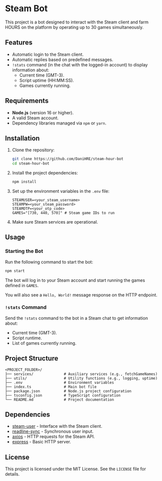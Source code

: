 # Steam Bot

This project is a bot designed to interact with the Steam client and farm HOURS on the platform by operating up to 30 games simultaneously.

## Features

- Automatic login to the Steam client.
- Automatic replies based on predefined messages.
- `!stats` command (in the chat with the logged-in account) to display information about:
  - Current time (GMT-3).
  - Script uptime (HH:MM:SS).
  - Games currently running.

## Requirements

- **Node.js** (version 16 or higher).
- A valid Steam account.
- Dependency libraries managed via `npm` or `yarn`.

## Installation

1. Clone the repository:

   ```bash
   git clone https://github.com/DaniHRE/steam-hour-bot
   cd steam-hour-bot
   ```

2. Install the project dependencies:

   ```bash
   npm install
   ```

3. Set up the environment variables in the `.env` file:

   ```env
   STEAMUSER=<your_steam_username>
   STEAMPW=<your_steam_password>
   STEAMOTP=<your_otp_code>
   GAMES="[730, 440, 570]" # Steam game IDs to run
   ```

4. Make sure Steam services are operational.

## Usage

### Starting the Bot

Run the following command to start the bot:

```bash
npm start
```

The bot will log in to your Steam account and start running the games defined in `GAMES`.

You will also see a `Hello, World!` message response on the HTTP endpoint.

### `!stats` Command

Send the `!stats` command to the bot in a Steam chat to get information about:
- Current time (GMT-3).
- Script runtime.
- List of games currently running.

## Project Structure
```
<PROJECT_FOLDER>/
├── services/              # Auxiliary services (e.g., fetchGameNames)
├── utils/                 # Utility functions (e.g., logging, uptime)
├── .env                   # Environment variables
├── index.ts               # Main bot file
├── package.json           # Node.js project configuration
├── tsconfig.json          # TypeScript configuration
└── README.md              # Project documentation
```

## Dependencies

- [steam-user](https://www.npmjs.com/package/steam-user) - Interface with the Steam client.
- [readline-sync](https://www.npmjs.com/package/readline-sync) - Synchronous user input.
- [axios](https://www.npmjs.com/package/axios) - HTTP requests for the Steam API.
- [express](https://www.npmjs.com/package/express) - Basic HTTP server.

## License

This project is licensed under the MIT License. See the `LICENSE` file for details.
